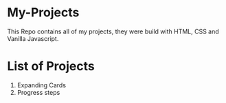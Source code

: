 # My-Projects
This Repo contains all of my projects, they were build with HTML, CSS and Vanilla Javascript.
# List of Projects
1. Expanding Cards
2. Progress steps
